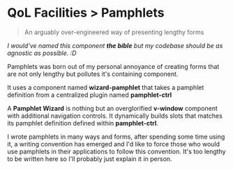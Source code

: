 # QoL Facilities > Pamphlets
> An arguably over-engineered way of presenting lengthy forms

*I would've named this component **the bible** but my codebase should be as agnostic as possible. :D*

Pamphlets was born out of my personal annoyance of creating forms that are not only lengthy but pollutes it's containing component.

It uses a component named **wizard-pamphlet** that takes a pamphlet definition from a centralized plugin named **pamphlet-ctrl**


A **Pamphlet Wizard** is nothing but an overglorified **v-window** component with additional navigation controls. It dynamically builds slots that matches its pamphlet definition defined within **pamphlet-ctrl**.


I wrote pamphlets in many ways and forms, after spending some time using it, a writing convention has emerged and I'd like to force those who would use pamphlets in their applications to follow this convention. It's too lengthy to be written here so I'll probably just explain it in person.